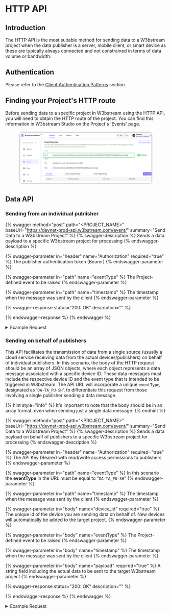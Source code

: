 # HTTP API

## Introduction

The HTTP API is the most suitable method for sending data to a W3bstream project when the data publisher is a server, mobile client, or smart device as these are typically always connected and not constrained in terms of data volume or bandwidth.

## Authentication

Please refer to the [Client Authentication Patterns](../introduction.md#client-authentication-patterns) section.

## Finding your Project's HTTP route

Before sending data to a specific project in W3bstream using the HTTP API, you will need to obtain the HTTP route of the project. You can find this information in W3bstream Studio on the Project's 'Events' page.

<figure><img src="../../.gitbook/assets/image (1).png" alt=""><figcaption></figcaption></figure>

## Data API

### Sending from an individual publisher

{% swagger method="post" path="<PROJECT_NAME>" baseUrl="https://devnet-prod-api.w3bstream.com/event/" summary="Send Data to a W3bstream Project" %}
{% swagger-description %}
Sends a data payload to a specific W3bstream project for processing
{% endswagger-description %}

{% swagger-parameter in="header" name="Authorization" required="true" %}
The publisher authentication token (Bearer)
{% endswagger-parameter %}

{% swagger-parameter in="path" name="eventType" %}
The Project-defined event to be raised
{% endswagger-parameter %}

{% swagger-parameter in="path" name="timestamp" %}
The timestamp when the message was sent by the client
{% endswagger-parameter %}

{% swagger-response status="200: OK" description="" %}

{% endswagger-response %}
{% endswagger %}

<details>

<summary>Example Request</summary>

**URL**

[https://devnet-prod-api.w3bstream.com/event/eth\_0x2c37a2cbcfaccdd0625b4e3151d6260149ee866b\_energy\_sharing](https://devnet-prod-api.w3bstream.com/event/eth\_0x2c37a2cbcfaccdd0625b4e3151d6260149ee866b\_energy\_sharing)

**Header**

```json
{ Authorization: Bearer w3b_MV8 ... I8Jg}
```

**Body**

```json
{ 
    Temperature: 24.3,
    Latitude: 118.65789
    Longitude: 94.223321
}
```

**Response**

```json
{
  "channel": "eth_0x2c37a2cbcfaccdd0625b4e3151d6260149ee866b_energy_sharing",
  "publisherID": "1038110072263586821",
  "publisherKey": "001",
  "eventID": "31fed038-8f10-48d5-958e-f9131754c85b_w3b",
  "timestamp": 1695401468899,
  "results": [
    {
      "appletName": "299519632338498561",
      "instanceID": "299519632338509832",
      "handler": "start",
      "returnValue": null,
      "code": 0
    }
  ]
}
```



</details>

### Sending on behalf of publishers

This API facilitates the transmission of data from a single source (usually a cloud service receiving data from the actual devices/publishers) on behalf of individual publishers. In this scenario, the body of the HTTP request should be an array of JSON objects, where each object represents a data message associated with a specific device ID. These data messages must include the respective device ID and the event type that is intended to be triggered in W3bstream. The API URL will incorporate a unique `eventType`, designated as '`DA-TA_PU-SH`', to differentiate this request from those involving a single publisher sending a data message.

{% hint style="info" %}
&#x20;It's important to note that the body should be in an array format, even when sending just a single data message.
{% endhint %}

{% swagger method="post" path="<PROJECT_NAME>" baseUrl="https://devnet-prod-api.w3bstream.com/event/" summary="Send Data to a W3bstream Project" %}
{% swagger-description %}
Sends a data payload on behalf of publishers to a specific W3bstream project for processing
{% endswagger-description %}

{% swagger-parameter in="header" name="Authorization" required="true" %}
The API Key (Bearer) with read/write access permissions to publishers
{% endswagger-parameter %}

{% swagger-parameter in="path" name="eventType" %}
In this scenario the **eventType** in the URL must be equal to "`DA-TA_PU-SH`"
{% endswagger-parameter %}

{% swagger-parameter in="path" name="timestamp" %}
The timestamp when the message was sent by the client
{% endswagger-parameter %}

{% swagger-parameter in="body" name="device_id" required="true" %}
The unique id of the device you are sending data on behalf of. New devices will automatically be added to the target project.
{% endswagger-parameter %}

{% swagger-parameter in="body" name="eventType" %}
The Project-defined event to be raised
{% endswagger-parameter %}

{% swagger-parameter in="body" name="timestamp" %}
The timestamp when the message was sent by the client
{% endswagger-parameter %}

{% swagger-parameter in="body" name="payload" required="true" %}
A string field including the actual data to be sent to the target W3bstream project
{% endswagger-parameter %}

{% swagger-response status="200: OK" description="" %}

{% endswagger-response %}
{% endswagger %}

<details>

<summary>Example Request</summary>

**URL**

https://devnet-prod-api.w3bstream.com/event/eth\_0x2c37a2cbcfaccdd0625b4e3151d6260149ee866b\_energy\_sharing**?eventType=DA-TA\_PU-SH**

**Header**

```json
{ Authorization: Bearer w3b_MV8 ... I8Jg}
```

**Body**

```json
[
    { 
        device_id: "UNIQUE_DEVICE_ID_1",
        Temperature: 24.3,
        Latitude: 118.65789
        Longitude: 94.223321
    },
   { 
        device_id: "UNIQUE_DEVICE_ID_2",
        Temperature: 21.3,
        Latitude: 102.12345
        Longitude: 94.223321
    },
]
```

**Response**

```json
{
  "channel": "eth_0x2c37a2cbcfaccdd0625b4e3151d6260149ee866b_energy_sharing",
  "publisherID": "1038110072263586821",
  "publisherKey": "001",
  "eventID": "31fed038-8f10-48d5-958e-f9131754c85b_w3b",
  "timestamp": 1695401468899,
  "results": [
    {
      "appletName": "299519632338498561",
      "instanceID": "299519632338509832",
      "handler": "start",
      "returnValue": null,
      "code": 0
    }
  ]
}
```



</details>
